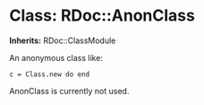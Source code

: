 # Class: RDoc::AnonClass
**Inherits:** RDoc::ClassModule
    

An anonymous class like:

    c = Class.new do end

AnonClass is currently not used.



